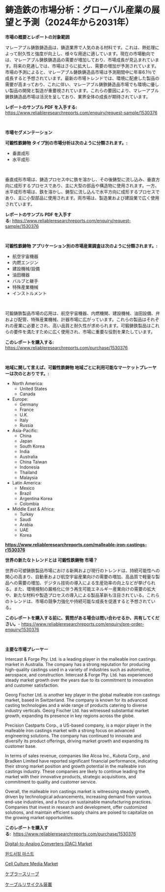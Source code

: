 <p><h1>鋳造鉄の市場分析：グローバル産業の展望と予測（2024年から2031年）</h1></p><p><strong>市場の概要とレポートの対象範囲</strong></p>
<p><p>マレーアブル鋳鉄鋳造品は、鋳造業界で人気のある材料です。これは、熱処理によって耐久性と強度が向上し、様々な用途に適しています。現在の市場動向では、マレーアブル鋳鉄鋳造品の需要が増加しており、市場成長が見込まれています。将来の見通しでは、市場はさらに拡大し、需要の増加が予測されています。市場の予測によると、マレーアブル鋳鉄鋳造品市場は予測期間中に年率6.1％で成長すると予想されています。最新の市場トレンドでは、環境に配慮した製品の需要が高まっており、これに伴い、マレーアブル鋳鉄鋳造品市場でも環境に優しい製品の開発と製造が重要視されています。これらの要因により、マレーアブル鋳鉄鋳造品市場は活況を呈しており、業界全体の成長が期待されています。</p></p>
<p><strong>レポートのサンプル PDF を入手する:</strong> <a href="https://www.reliableresearchreports.com/enquiry/request-sample/1530376">https://www.reliableresearchreports.com/enquiry/request-sample/1530376</a></p>
<p>&nbsp;</p>
<p><strong>市場セグメンテーション</strong></p>
<p><strong>可鍛性鉄鋳物 タイプ別の市場分析は次のように分類されます。:</strong></p>
<p><ul><li>垂直成形</li><li>水平成形</li></ul></p>
<p>&nbsp;</p>
<p><p>垂直成形市場は、鋳造プロセス中に鉄を溶かし、その後鋳型に流し込み、垂直方向に成形するプロセスであり、主に大型の部品や構造物に使用されます。一方、水平成形市場は、鉄を溶かし、鋳型に流し込んで水平方向に成形するプロセスであり、主に小型部品に使用されます。両市場は、製造業および建設業で広く使用されています。</p></p>
<p><strong>レポートのサンプル PDF を入手する:</strong>&nbsp;<a href="https://www.reliableresearchreports.com/enquiry/request-sample/1530376">https://www.reliableresearchreports.com/enquiry/request-sample/1530376</a></p>
<p>&nbsp;</p>
<p><strong> 可鍛性鉄鋳物 アプリケーション別の市場産業調査は次のように分類されます。:</strong></p>
<p><ul><li>航空宇宙機器</li><li>内燃エンジン</li><li>建設機械/設備</li><li>油田機器</li><li>バルブと継手</li><li>特殊産業機械</li><li>インストルメント</li></ul></p>
<p>&nbsp;</p>
<p><p>可鍛鋳鉄製品市場の応用は、航空宇宙機器、内燃機関、建設機械、油田設備、弁および配管、特殊産業機械、計器市場に広がっています。これらの製品はそれぞれの産業に必要とされ、高い品質と耐久性が求められます。可鍛鋳鉄製品はこれらの要件を満たすために広く使用され、市場に重要な役割を果たしています。</p></p>
<p><strong>このレポートを購入する:</strong>&nbsp; <a href="https://www.reliableresearchreports.com/purchase/1530376">https://www.reliableresearchreports.com/purchase/1530376</a></p>
<p>&nbsp;</p>
<p><strong>地域に関して言えば、可鍛性鉄鋳物 地域ごとに利用可能なマーケットプレーヤーは次のとおりです。:</strong></p>
<p><ul>
    <li>
        North America:
        <ul>
            <li>United States</li>
            <li>Canada</li>
        </ul>
    </li>
    <li>
        Europe:
        <ul>
            <li>Germany</li>
            <li>France</li>
            <li>U.K.</li>
            <li>Italy</li>
            <li>Russia</li>
        </ul>
    </li>
    <li>
        Asia-Pacific:
        <ul>
            <li>China</li>
            <li>Japan</li>
            <li>South Korea</li>
            <li>India</li>
            <li>Australia</li>
            <li>China Taiwan</li>
            <li>Indonesia</li>
            <li>Thailand</li>
            <li>Malaysia</li>
        </ul>
    </li>
    <li>
        Latin America:
        <ul>
            <li>Mexico</li>
            <li>Brazil</li>
            <li>Argentina Korea</li>
            <li>Colombia</li>
        </ul>
    </li>
    <li>
        Middle East & Africa:
        <ul>
            <li>Turkey</li>
            <li>Saudi</li>
            <li>Arabia</li>
            <li>UAE</li>
            <li>Korea</li>
        </ul>
    </li>
    </ul></p>
<p><strong><a href="https://www.reliableresearchreports.com/malleable-iron-castings-r1530376">https://www.reliableresearchreports.com/malleable-iron-castings-r1530376</a></strong>&nbsp;</p>
<p><strong>世界の新たなトレンドとは 可鍛性鉄鋳物 市場？</strong></p>
<p><p>世界の可塑鋳鉄製品市場における新興および現行のトレンドは、持続可能性への関心の高まり、自動車および航空宇宙産業向けの需要の増加、高品質で軽量な製品への需要の増加、デジタル技術の導入による生産効率の向上などが挙げられる。また、環境規制の厳格化に伴う再生可能エネルギー産業向けの需要の拡大や、新たな材料や製造プロセスの導入による製品革新も注目されている。これらのトレンドは、市場の競争力強化や持続可能な成長を促進すると予想されている。</p></p>
<p><strong>このレポートを購入する前に、質問がある場合は問い合わせるか、共有してください。</strong>- <a href="https://www.reliableresearchreports.com/enquiry/pre-order-enquiry/1530376">https://www.reliableresearchreports.com/enquiry/pre-order-enquiry/1530376</a></p>
<p>&nbsp;</p>
<p><strong>主要な市場プレーヤー</strong></p>
<p><p>Intercast & Forge Pty. Ltd. is a leading player in the malleable iron castings market in Australia. The company has a strong reputation for producing high-quality castings used in a variety of industries such as automotive, aerospace, and construction. Intercast & Forge Pty. Ltd. has experienced steady market growth over the years due to its commitment to innovation and customer satisfaction.</p><p>Georg Fischer Ltd. is another key player in the global malleable iron castings market, based in Switzerland. The company is known for its advanced casting technologies and a wide range of products catering to diverse industry verticals. Georg Fischer Ltd. has witnessed substantial market growth, expanding its presence in key regions across the globe.</p><p>Precision Castparts Corp., a US-based company, is a major player in the malleable iron castings market with a strong focus on advanced engineering solutions. The company has continued to innovate and diversify its product offerings, driving market growth and expanding its customer base.</p><p>In terms of sales revenue, companies like Alcoa Inc., Kubota Corp., and Bradken Limited have reported significant financial performance, indicating their strong market position and growth potential in the malleable iron castings industry. These companies are likely to continue leading the market with their innovative products, strategic acquisitions, and commitment to quality and customer service.</p><p>Overall, the malleable iron castings market is witnessing steady growth, driven by technological advancements, increasing demand from various end-use industries, and a focus on sustainable manufacturing practices. Companies that invest in research and development, offer customized solutions, and maintain efficient supply chains are poised to capitalize on the growing market opportunities.</p></p>
<p><strong>このレポートを購入する:</strong>&nbsp;&nbsp;<a href="https://www.reliableresearchreports.com/purchase/1530376">https://www.reliableresearchreports.com/purchase/1530376</a></p>
<p><p><a href="https://www.linkedin.com/pulse/digital-to-analog-converters-dac-market-size-outlook-forecast-jm6qc?trackingId=hkfGRWvWpoe1QI4K%2FhgHdA%3D%3D">Digital-to-Analog Converters (DAC) Market</a></p><p><a href="https://github.com/darrellockm3ytan895656/Market-Research-Report-List-1/blob/main/739456624186.md">윈드서핑 마스트</a></p><p><a href="https://github.com/Sinjinluong3e0awx2m195k76/Market-Research-Report-List-2/blob/main/cell-culture-media-market.md">Cell Culture Media Market</a></p><p><a href="https://github.com/zjkmgcs938405/Market-Research-Report-List-1/blob/main/807527825946.md">ケブラースリーブ</a></p><p><a href="https://github.com/schmahlson/Market-Research-Report-List-1/blob/main/482750025949.md">ケーブルリサイクル装置</a></p></p>
